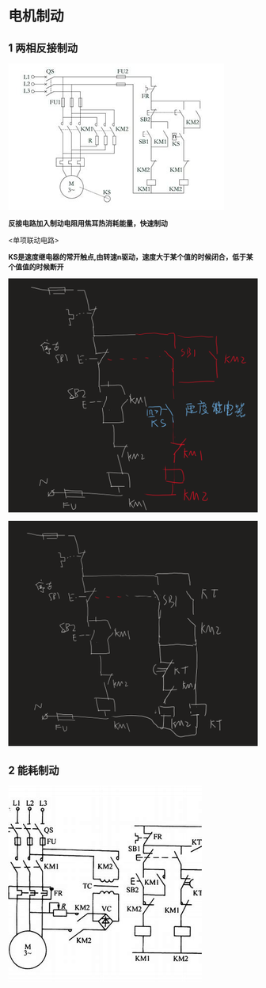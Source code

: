 # 电机制动

## 1 两相反接制动

![alt text](image.png)

**反接电路加入制动电阻用焦耳热消耗能量，快速制动**

<单项联动电路>

**KS是速度继电器的常开触点,由转速n驱动，速度大于某个值的时候闭合，低于某个值值的时候断开**


![速度原则](image-1.png)

![时间原则](image-2.png)


## 2 能耗制动

![能耗制动](image-3.png)